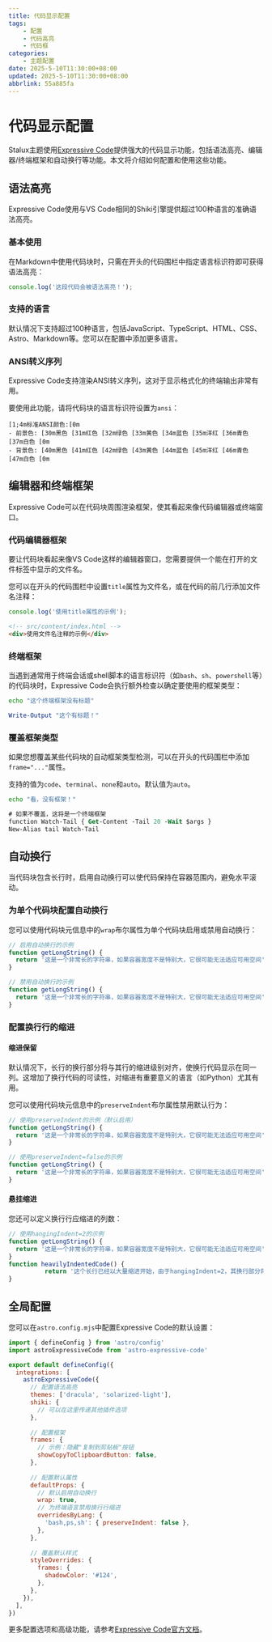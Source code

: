 ```yaml
---
title: 代码显示配置
tags: 
    - 配置
    - 代码高亮
    - 代码框
categories:
    - 主题配置
date: 2025-5-10T11:30:00+08:00
updated: 2025-5-10T11:30:00+08:00
abbrlink: 55a885fa
---
```


# 代码显示配置

Stalux主题使用[Expressive Code](https://expressive-code.com/)提供强大的代码显示功能，包括语法高亮、编辑器/终端框架和自动换行等功能。本文将介绍如何配置和使用这些功能。

## 语法高亮

Expressive Code使用与VS Code相同的Shiki引擎提供超过100种语言的准确语法高亮。

### 基本使用

在Markdown中使用代码块时，只需在开头的代码围栏中指定语言标识符即可获得语法高亮：

```js
console.log('这段代码会被语法高亮！');
```

### 支持的语言

默认情况下支持超过100种语言，包括JavaScript、TypeScript、HTML、CSS、Astro、Markdown等。您可以在配置中添加更多语言。

### ANSI转义序列

Expressive Code支持渲染ANSI转义序列，这对于显示格式化的终端输出非常有用。

要使用此功能，请将代码块的语言标识符设置为`ansi`：

```ansi
[1;4m标准ANSI颜色:[0m
- 前景色: [30m黑色 [31m红色 [32m绿色 [33m黄色 [34m蓝色 [35m洋红 [36m青色 [37m白色 [0m
- 背景色: [40m黑色 [41m红色 [42m绿色 [43m黄色 [44m蓝色 [45m洋红 [46m青色 [47m白色 [0m
```

## 编辑器和终端框架

Expressive Code可以在代码块周围渲染框架，使其看起来像代码编辑器或终端窗口。

### 代码编辑器框架

要让代码块看起来像VS Code这样的编辑器窗口，您需要提供一个能在打开的文件标签中显示的文件名。

您可以在开头的代码围栏中设置`title`属性为文件名，或在代码的前几行添加文件名注释：

```js title="my-test-file.js"
console.log('使用title属性的示例');
```

```html
<!-- src/content/index.html -->
<div>使用文件名注释的示例</div>
```

### 终端框架

当遇到通常用于终端会话或shell脚本的语言标识符（如`bash`、`sh`、`powershell`等）的代码块时，Expressive Code会执行额外检查以确定要使用的框架类型：

```bash
echo "这个终端框架没有标题"
```

```powershell title="PowerShell 终端示例"
Write-Output "这个有标题！"
```

### 覆盖框架类型

如果您想覆盖某些代码块的自动框架类型检测，可以在开头的代码围栏中添加`frame="..."`属性。

支持的值为`code`、`terminal`、`none`和`auto`。默认值为`auto`。

```sh frame="none"
echo "看，没有框架！"
```

```ps frame="code" title="PowerShell Profile.ps1"
# 如果不覆盖，这将是一个终端框架
function Watch-Tail { Get-Content -Tail 20 -Wait $args }
New-Alias tail Watch-Tail
```

## 自动换行

当代码块包含长行时，启用自动换行可以使代码保持在容器范围内，避免水平滚动。

### 为单个代码块配置自动换行

您可以使用代码块元信息中的`wrap`布尔属性为单个代码块启用或禁用自动换行：

```js wrap
// 启用自动换行的示例
function getLongString() {
  return '这是一个非常长的字符串，如果容器宽度不是特别大，它很可能无法适应可用空间'
}
```

```js wrap=false
// 禁用自动换行的示例
function getLongString() {
  return '这是一个非常长的字符串，如果容器宽度不是特别大，它很可能无法适应可用空间'
}
```

### 配置换行行的缩进

#### 缩进保留

默认情况下，长行的换行部分将与其行的缩进级别对齐，使换行代码显示在同一列。这增加了换行代码的可读性，对缩进有重要意义的语言（如Python）尤其有用。

您可以使用代码块元信息中的`preserveIndent`布尔属性禁用默认行为：

```js wrap preserveIndent
// 使用preserveIndent的示例（默认启用）
function getLongString() {
  return '这是一个非常长的字符串，如果容器宽度不是特别大，它很可能无法适应可用空间'
}
```

```js wrap preserveIndent=false
// 使用preserveIndent=false的示例
function getLongString() {
  return '这是一个非常长的字符串，如果容器宽度不是特别大，它很可能无法适应可用空间'
}
```

#### 悬挂缩进

您还可以定义换行行应缩进的列数：

```js wrap hangingIndent=2
// 使用hangingIndent=2的示例
function getLongString() {
  return '这是一个非常长的字符串，如果容器宽度不是特别大，它很可能无法适应可用空间'
}
function heavilyIndentedCode() {
          return '这个长行已经以大量缩进开始，由于hangingIndent=2，其换行部分将再缩进2列'
}
```

## 全局配置

您可以在`astro.config.mjs`中配置Expressive Code的默认设置：

```js
import { defineConfig } from 'astro/config'
import astroExpressiveCode from 'astro-expressive-code'

export default defineConfig({
  integrations: [
    astroExpressiveCode({
      // 配置语法高亮
      themes: ['dracula', 'solarized-light'],
      shiki: {
        // 可以在这里传递其他插件选项
      },
      
      // 配置框架
      frames: {
        // 示例：隐藏"复制到剪贴板"按钮
        showCopyToClipboardButton: false,
      },
      
      // 配置默认属性
      defaultProps: {
        // 默认启用自动换行
        wrap: true,
        // 为终端语言禁用换行行缩进
        overridesByLang: {
          'bash,ps,sh': { preserveIndent: false },
        },
      },
      
      // 覆盖默认样式
      styleOverrides: {
        frames: {
          shadowColor: '#124',
        },
      },
    }),
  ],
})
```

更多配置选项和高级功能，请参考[Expressive Code官方文档](https://expressive-code.com/)。